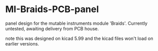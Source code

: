# MI-Braids-PCB-panel
panel design for the mutable instruments module 'Braids'. Currently untested, awaiting delivery from PCB house.

note this was designed on kicad 5.99 and the kicad files won't load on earlier versions.
